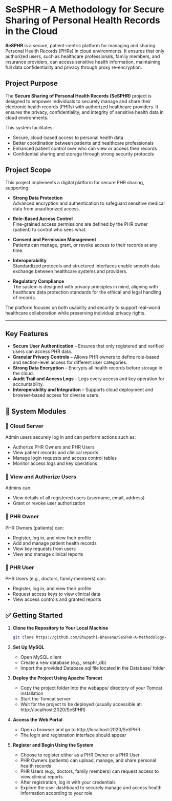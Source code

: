 # SeSPHR – A Methodology for Secure Sharing of Personal Health Records in the Cloud

**SeSPHR** is a secure, patient-centric platform for managing and sharing Personal Health Records (PHRs) in cloud environments. It ensures that only authorized users, such as healthcare professionals, family members, and insurance providers, can access sensitive health information, maintaining full data confidentiality and privacy through proxy re-encryption.



##  Project Purpose

The **Secure Sharing of Personal Health Records (SeSPHR)** project is designed to empower individuals to securely manage and share their electronic health records (PHRs) with authorized healthcare providers. It ensures the privacy, confidentiality, and integrity of sensitive health data in cloud environments.

This system facilitates:
- Secure, cloud-based access to personal health data  
- Better coordination between patients and healthcare professionals  
- Enhanced patient control over who can view or access their records  
- Confidential sharing and storage through strong security protocols  



## Project Scope

This project implements a digital platform for secure PHR sharing, supporting:

- **Strong Data Protection**  
  Advanced encryption and authentication to safeguard sensitive medical data from unauthorized access.

- **Role-Based Access Control**  
  Fine-grained access permissions are defined by the PHR owner (patient) to control who sees what.

- **Consent and Permission Management**  
  Patients can manage, grant, or revoke access to their records at any time.

- **Interoperability**  
  Standardized protocols and structured interfaces enable smooth data exchange between healthcare systems and providers.

- **Regulatory Compliance**  
  The system is designed with privacy principles in mind, aligning with healthcare data protection standards for the ethical and legal handling of records.

The platform focuses on both usability and security to support real-world healthcare collaboration while preserving individual privacy rights.

---

##  Key Features

- **Secure User Authentication** – Ensures that only registered and verified users can access PHR data.  
- **Granular Privacy Controls** – Allows PHR owners to define role-based and section-level access for different user categories.  
- **Strong Data Encryption** – Encrypts all health records before storage in the cloud.  
- **Audit Trail and Access Logs** – Logs every access and key operation for accountability.  
- **Interoperability and Integration** – Supports cloud deployment and browser-based access for diverse users.



## 🧩 System Modules

### 🔸 Cloud Server
Admin users securely log in and can perform actions such as:
- Authorize PHR Owners and PHR Users  
- View patient records and clinical reports  
- Manage login requests and access control tables  
- Monitor access logs and key operations  

### 🔸 View and Authorize Users
Admins can:
- View details of all registered users (username, email, address)  
- Grant or revoke user authorization  

### 🔸 PHR Owner
PHR Owners (patients) can:
- Register, log in, and view their profile  
- Add and manage patient health records  
- View key requests from users  
- View and manage clinical reports  

### 🔸 PHR User
PHR Users (e.g., doctors, family members) can:
- Register, log in, and view their profile  
- Request access keys to view clinical data  
- View access controls and granted reports  

## ✅ Getting Started

1. **Clone the Repository to Your Local Machine**

   ```bash
   git clone https://github.com/Bhupathi-Bhavana/SeSPHR-A-Methodology-for-Secure-Sharing-of-Personal-Health-Records-in-the-Cloud.git
   
2. **Set Up MySQL**
   
    - Open MySQL client
    - Create a new database (e.g., sesphr_db)
    - Import the provided Database.sql file located in the Database/ folder

3. **Deploy the Project Using Apache Tomcat**
   
    - Copy the project folder into the webapps/ directory of your Tomcat installation
    - Start the Tomcat server
    - Wait for the project to be deployed (usually accessible at: http://localhost:2020/SeSPHR)

4. **Access the Web Portal**
   
    - Open a browser and go to http://localhost:2020/SeSPHR
    - The login and registration interface should appear

6. **Register and Begin Using the System**

    - Choose to register either as a PHR Owner or a PHR User
    - PHR Owners (patients) can upload, manage, and share personal health records
    - PHR Users (e.g., doctors, family members) can request access to view clinical reports
    - After registration, log in with your credentials
    - Explore the user dashboard to securely manage and access health information according to your role
